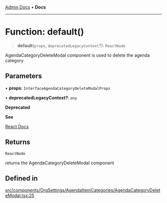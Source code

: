 [Admin Docs](/) • **Docs**

***

# Function: default()

> **default**(`props`, `deprecatedLegacyContext`?): `ReactNode`

AgendaCategoryDeleteModal component is used to delete the agenda category

## Parameters

• **props**: `InterfaceAgendaCategoryDeleteModalProps`

• **deprecatedLegacyContext?**: `any`

**Deprecated**

**See**

[React Docs](https://legacy.reactjs.org/docs/legacy-context.html#referencing-context-in-lifecycle-methods)

## Returns

`ReactNode`

returns the AgendaCategoryDeleteModal component

## Defined in

[src/components/OrgSettings/AgendaItemCategories/AgendaCategoryDeleteModal.tsx:25](https://github.com/PalisadoesFoundation/talawa-admin/blob/main/src/components/OrgSettings/AgendaItemCategories/AgendaCategoryDeleteModal.tsx#L25)
